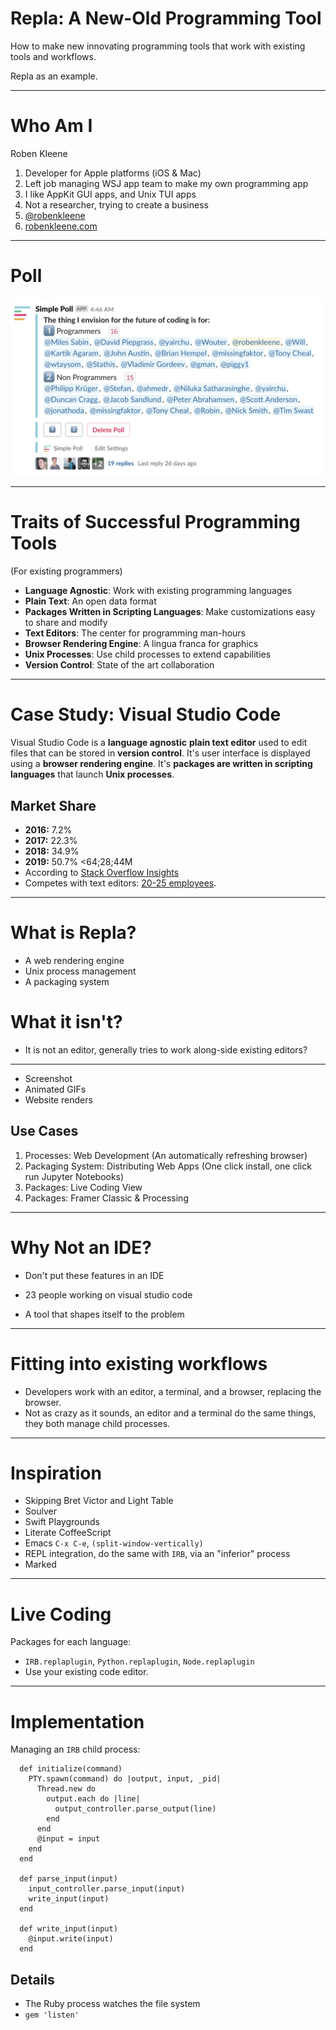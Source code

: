 # Repla: A New-Old Programming Tool

How to make new innovating programming tools that work with existing tools and workflows.

Repla as an example.

---

# Who Am I

Roben Kleene

1. Developer for Apple platforms (iOS & Mac)
2. Left job managing WSJ app team to make my own programming app
3. I like AppKit GUI apps, and Unix TUI apps
4. Not a researcher, trying to create a business
5. [@robenkleene](https://twitter.com/robenkleene)
6. [robenkleene.com](https://robenkleene.com)

---

# Poll

![fit](assets/poll.png)

---

# Traits of Successful Programming Tools

(For existing programmers)

- **Language Agnostic**: Work with existing programming languages
- **Plain Text**: An open data format
- **Packages Written in Scripting Languages**: Make customizations easy to share and modify
- **Text Editors**: The center for programming man-hours
- **Browser Rendering Engine**: A lingua franca for graphics
- **Unix Processes**: Use child processes to extend capabilities
- **Version Control**: State of the art collaboration

---

# Case Study: Visual Studio Code

Visual Studio Code is a **language agnostic** **plain text editor** used to edit files that can be stored in **version control**. It's user interface is displayed using a **browser rendering engine**. It's **packages are written in scripting languages** that launch **Unix processes**.

## Market Share

- **2016:** 7.2%
- **2017:** 22.3%
- **2018:** 34.9%
- **2019:** 50.7%
<64;28;44M
- According to [Stack Overflow Insights](https://insights.stackoverflow.com/)
- Competes with text editors: [20-25 employees](https://changelog.com/podcast/277).

---

# What is Repla?

- A web rendering engine
- Unix process management
- A packaging system

# What it isn't?

- It is not an editor, generally tries to work along-side existing editors?

---

- Screenshot
- Animated GIFs
- Website renders

## Use Cases

1. Processes: Web Development (An automatically refreshing browser)
2. Packaging System: Distributing Web Apps (One click install, one click run Jupyter Notebooks)
3. Packages: Live Coding View
4. Packages: Framer Classic & Processing

---

# Why Not an IDE?

- Don't put these features in an IDE
- 23 people working on visual studio code

- A tool that shapes itself to the problem

---

# Fitting into existing workflows

- Developers work with an editor, a terminal, and a browser, replacing the browser.
- Not as crazy as it sounds, an editor and a terminal do the same things, they both manage child processes.

---

# Inspiration

- Skipping Bret Victor and Light Table
- Soulver
- Swift Playgrounds
- Literate CoffeeScript
- Emacs `C-x C-e`, `(split-window-vertically)`
- REPL integration, do the same with `IRB`, via an "inferior" process
- Marked

---

# Live Coding

Packages for each language:

- `IRB.replaplugin`, `Python.replaplugin`, `Node.replaplugin`
- Use your existing code editor.

---

# Implementation

Managing an `IRB` child process:

      def initialize(command)
        PTY.spawn(command) do |output, input, _pid|
          Thread.new do
            output.each do |line|
              output_controller.parse_output(line)
            end
          end
          @input = input
        end
      end

      def parse_input(input)
        input_controller.parse_input(input)
        write_input(input)
      end

      def write_input(input)
        @input.write(input)
      end

## Details

- The Ruby process watches the file system
- `gem 'listen'`
